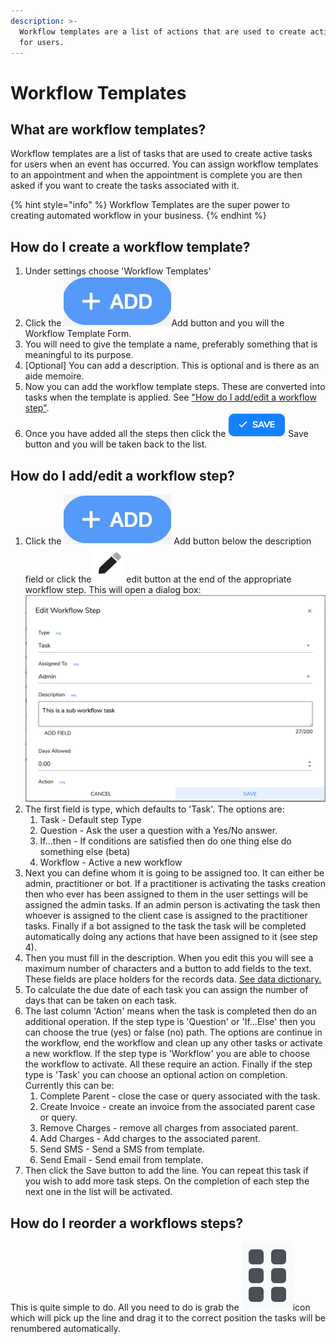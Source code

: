 ```yaml
---
description: >-
  Workflow templates are a list of actions that are used to create active tasks
  for users.
---
```


# Workflow Templates

## What are workflow templates?

Workflow templates are a list of tasks that are used to create active tasks for users when an event has occurred. You can assign workflow templates to an appointment and when the appointment is complete  you are then asked if you want to create the tasks associated with it.

{% hint style="info" %}
 Workflow Templates are the super power to creating automated workflow in your business.
{% endhint %}

## How do I create a workflow template?

1. Under settings choose 'Workflow Templates'
2. Click the ![](../.gitbook/assets/screenshot-2019-01-23-at-13.22.51.png)Add button and you will the Workflow Template Form.
3. You will need to give the template a name, preferably something that is meaningful to its purpose.
4. \[Optional\] You can add a description. This is optional and is there as an aide memoire.
5. Now you can add the workflow template steps. These are converted into tasks when the template is applied. See ["How do I add/edit a workflow step"](task-templates.md#how-do-i-add-edit-a-workflow-step).
6. Once you have added all the steps then click the ![](../.gitbook/assets/screenshot-2019-03-21-at-12.58.35.png) Save button and you will be taken back to the list.

## How do I add/edit a workflow step?

1. Click the ![](../.gitbook/assets/screenshot-2019-01-23-at-13.22.51.png) Add button below the description field or click the ![](../.gitbook/assets/screenshot-2020-01-28-at-23.22.21.png) edit button at the end of the appropriate workflow step. This will open a dialog box:              ![](../.gitbook/assets/screenshot-2020-01-28-at-23.23.00.png) 
2. The first field is type, which defaults to 'Task'. The options are:
   1. Task - Default step Type
   2. Question - Ask the user a question with a Yes/No answer.
   3. If...then - If conditions are satisfied then do one thing else do something else \(beta\)
   4. Workflow - Active a new workflow
3. Next you can define whom it is going to be assigned too. It can either be admin, practitioner or bot. If a practitioner is activating the tasks creation then who ever has been assigned to them in the user settings will be assigned the admin tasks. If an admin person is activating the task then whoever is assigned to the client case is assigned to the practitioner tasks. Finally if a bot assigned to the task the task will be completed automatically doing any actions that have been assigned to it \(see step 4\).
4. Then you must fill in the description. When you edit this you will see a maximum number of characters and a button to add fields to the text. These fields are place holders for the records data. [See data dictionary.](../technical-user-guides/data-dictionary.md)
5. To calculate the due date of each task you can assign the number of days that can be taken on each task.
6. The last column 'Action' means when the task is completed then do an additional operation. If the step type is 'Question' or 'If...Else' then you can choose the true \(yes\) or false \(no\) path. The options are continue in the workflow, end the workflow and clean up any other tasks or activate a new workflow. If the step type is 'Workflow' you are able to choose the workflow to activate. All these require an action. Finally if the step type is 'Task' you can choose an optional action on completion. Currently this can be:
   1. Complete Parent - close the case or query associated with the task.
   2. Create Invoice - create an invoice from the associated parent case or query. 
   3. Remove Charges - remove all charges from associated parent.
   4. Add Charges - Add charges to the associated parent.
   5. Send SMS - Send a SMS from template.
   6. Send Email - Send email from template.
7. Then click the Save  button to add the line. You can repeat this task if you wish to add more task steps. On the completion of each step the next one in the list will be activated.

## How do I reorder a workflows steps?

This is quite simple to do. All you need to do is grab the ![](../.gitbook/assets/screenshot-2019-09-26-at-16.26.27.png)icon which will pick up the line and drag it to the correct position the  tasks will be renumbered automatically.

